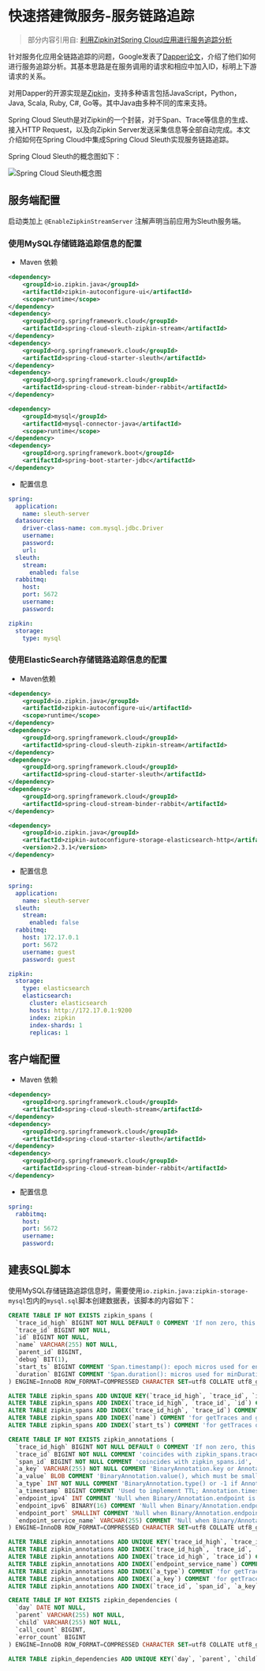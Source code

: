 # 快速搭建微服务-服务链路追踪

> 部分内容引用自: [利用Zipkin对Spring Cloud应用进行服务追踪分析](https://yq.aliyun.com/articles/60165)

针对服务化应用全链路追踪的问题，Google发表了[Dapper论文](http://research.google.com/pubs/pub36356.html?spm=a2c4e.11153959.blogcont60165.8.6c6808bcBuWAJb)，介绍了他们如何进行服务追踪分析。其基本思路是在服务调用的请求和相应中加入ID，标明上下游请求的关系。

对用Dapper的开源实现是[Zipkin](http://zipkin.io/?spm=a2c4e.11153959.blogcont60165.9.6c6808bcBuWAJb)，支持多种语言包括JavaScript，Python，Java, Scala, Ruby, C#, Go等。其中Java由多种不同的库来支持。

Spring Cloud Sleuth是对Zipkin的一个封装，对于Span、Trace等信息的生成、接入HTTP Request，以及向Zipkin Server发送采集信息等全部自动完成。本文介绍如何在Spring Cloud中集成Spring Cloud Sleuth实现服务链路追踪。

<!-- more -->

Spring Cloud Sleuth的概念图如下：

![Spring Cloud Sleuth概念图](/images/快速搭建微服务-服务链路追踪/sleuth.png)

## 服务端配置

启动类加上 `@EnableZipkinStreamServer` 注解声明当前应用为Sleuth服务端。

### 使用MySQL存储链路追踪信息的配置

- Maven 依赖

```xml
<dependency>
    <groupId>io.zipkin.java</groupId>
    <artifactId>zipkin-autoconfigure-ui</artifactId>
    <scope>runtime</scope>
</dependency>
<dependency>
    <groupId>org.springframework.cloud</groupId>
    <artifactId>spring-cloud-sleuth-zipkin-stream</artifactId>
</dependency>
<dependency>
    <groupId>org.springframework.cloud</groupId>
    <artifactId>spring-cloud-starter-sleuth</artifactId>
</dependency>
<dependency>
    <groupId>org.springframework.cloud</groupId>
    <artifactId>spring-cloud-stream-binder-rabbit</artifactId>
</dependency>

<dependency>
    <groupId>mysql</groupId>
    <artifactId>mysql-connector-java</artifactId>
    <scope>runtime</scope>
</dependency>
<dependency>
    <groupId>org.springframework.boot</groupId>
    <artifactId>spring-boot-starter-jdbc</artifactId>
</dependency>
```

- 配置信息

```yaml
spring:
  application:
    name: sleuth-server
  datasource:
    driver-class-name: com.mysql.jdbc.Driver
    username: 
    password: 
    url: 
  sleuth:
    stream:
      enabled: false
  rabbitmq:
    host: 
    port: 5672
    username: 
    password: 

zipkin:
  storage:
    type: mysql
```

### 使用ElasticSearch存储链路追踪信息的配置

- Maven依赖

```xml
<dependency>
    <groupId>io.zipkin.java</groupId>
    <artifactId>zipkin-autoconfigure-ui</artifactId>
    <scope>runtime</scope>
</dependency>
<dependency>
    <groupId>org.springframework.cloud</groupId>
    <artifactId>spring-cloud-sleuth-zipkin-stream</artifactId>
</dependency>
<dependency>
    <groupId>org.springframework.cloud</groupId>
    <artifactId>spring-cloud-starter-sleuth</artifactId>
</dependency>
<dependency>
    <groupId>org.springframework.cloud</groupId>
    <artifactId>spring-cloud-stream-binder-rabbit</artifactId>
</dependency>

<dependency>
    <groupId>io.zipkin.java</groupId>
    <artifactId>zipkin-autoconfigure-storage-elasticsearch-http</artifactId>
    <version>2.3.1</version>
</dependency>
```

- 配置信息

```yml
spring:
  application:
    name: sleuth-server
  sleuth:
    stream:
      enabled: false
  rabbitmq:
    host: 172.17.0.1
    port: 5672
    username: guest
    password: guest

zipkin:
  storage:
    type: elasticsearch
    elasticsearch:
      cluster: elasticsearch
      hosts: http://172.17.0.1:9200
      index: zipkin
      index-shards: 1
      replicas: 1
```

## 客户端配置

- Maven 依赖

```xml
<dependency>
    <groupId>org.springframework.cloud</groupId>
    <artifactId>spring-cloud-sleuth-stream</artifactId>
</dependency>
<dependency>
    <groupId>org.springframework.cloud</groupId>
    <artifactId>spring-cloud-starter-sleuth</artifactId>
</dependency>
<dependency>
    <groupId>org.springframework.cloud</groupId>
    <artifactId>spring-cloud-stream-binder-rabbit</artifactId>
</dependency>
```

- 配置信息

```yaml
spring:
  rabbitmq:
    host: 
    port: 5672
    username: 
    password: 
```

## 建表SQL脚本

使用MySQL存储链路追踪信息时，需要使用`io.zipkin.java:zipkin-storage-mysql`包内的`mysql.sql`脚本创建数据表，该脚本的内容如下：

```sql
CREATE TABLE IF NOT EXISTS zipkin_spans (
  `trace_id_high` BIGINT NOT NULL DEFAULT 0 COMMENT 'If non zero, this means the trace uses 128 bit traceIds instead of 64 bit',
  `trace_id` BIGINT NOT NULL,
  `id` BIGINT NOT NULL,
  `name` VARCHAR(255) NOT NULL,
  `parent_id` BIGINT,
  `debug` BIT(1),
  `start_ts` BIGINT COMMENT 'Span.timestamp(): epoch micros used for endTs query and to implement TTL',
  `duration` BIGINT COMMENT 'Span.duration(): micros used for minDuration and maxDuration query'
) ENGINE=InnoDB ROW_FORMAT=COMPRESSED CHARACTER SET=utf8 COLLATE utf8_general_ci;

ALTER TABLE zipkin_spans ADD UNIQUE KEY(`trace_id_high`, `trace_id`, `id`) COMMENT 'ignore insert on duplicate';
ALTER TABLE zipkin_spans ADD INDEX(`trace_id_high`, `trace_id`, `id`) COMMENT 'for joining with zipkin_annotations';
ALTER TABLE zipkin_spans ADD INDEX(`trace_id_high`, `trace_id`) COMMENT 'for getTracesByIds';
ALTER TABLE zipkin_spans ADD INDEX(`name`) COMMENT 'for getTraces and getSpanNames';
ALTER TABLE zipkin_spans ADD INDEX(`start_ts`) COMMENT 'for getTraces ordering and range';

CREATE TABLE IF NOT EXISTS zipkin_annotations (
  `trace_id_high` BIGINT NOT NULL DEFAULT 0 COMMENT 'If non zero, this means the trace uses 128 bit traceIds instead of 64 bit',
  `trace_id` BIGINT NOT NULL COMMENT 'coincides with zipkin_spans.trace_id',
  `span_id` BIGINT NOT NULL COMMENT 'coincides with zipkin_spans.id',
  `a_key` VARCHAR(255) NOT NULL COMMENT 'BinaryAnnotation.key or Annotation.value if type == -1',
  `a_value` BLOB COMMENT 'BinaryAnnotation.value(), which must be smaller than 64KB',
  `a_type` INT NOT NULL COMMENT 'BinaryAnnotation.type() or -1 if Annotation',
  `a_timestamp` BIGINT COMMENT 'Used to implement TTL; Annotation.timestamp or zipkin_spans.timestamp',
  `endpoint_ipv4` INT COMMENT 'Null when Binary/Annotation.endpoint is null',
  `endpoint_ipv6` BINARY(16) COMMENT 'Null when Binary/Annotation.endpoint is null, or no IPv6 address',
  `endpoint_port` SMALLINT COMMENT 'Null when Binary/Annotation.endpoint is null',
  `endpoint_service_name` VARCHAR(255) COMMENT 'Null when Binary/Annotation.endpoint is null'
) ENGINE=InnoDB ROW_FORMAT=COMPRESSED CHARACTER SET=utf8 COLLATE utf8_general_ci;

ALTER TABLE zipkin_annotations ADD UNIQUE KEY(`trace_id_high`, `trace_id`, `span_id`, `a_key`, `a_timestamp`) COMMENT 'Ignore insert on duplicate';
ALTER TABLE zipkin_annotations ADD INDEX(`trace_id_high`, `trace_id`, `span_id`) COMMENT 'for joining with zipkin_spans';
ALTER TABLE zipkin_annotations ADD INDEX(`trace_id_high`, `trace_id`) COMMENT 'for getTraces/ByIds';
ALTER TABLE zipkin_annotations ADD INDEX(`endpoint_service_name`) COMMENT 'for getTraces and getServiceNames';
ALTER TABLE zipkin_annotations ADD INDEX(`a_type`) COMMENT 'for getTraces';
ALTER TABLE zipkin_annotations ADD INDEX(`a_key`) COMMENT 'for getTraces';
ALTER TABLE zipkin_annotations ADD INDEX(`trace_id`, `span_id`, `a_key`) COMMENT 'for dependencies job';

CREATE TABLE IF NOT EXISTS zipkin_dependencies (
  `day` DATE NOT NULL,
  `parent` VARCHAR(255) NOT NULL,
  `child` VARCHAR(255) NOT NULL,
  `call_count` BIGINT,
  `error_count` BIGINT
) ENGINE=InnoDB ROW_FORMAT=COMPRESSED CHARACTER SET=utf8 COLLATE utf8_general_ci;

ALTER TABLE zipkin_dependencies ADD UNIQUE KEY(`day`, `parent`, `child`);
```
